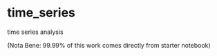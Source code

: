 # time_series
time series analysis

(Nota Bene: 99.99% of this work comes directly from starter notebook)